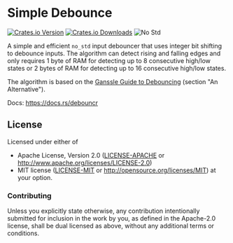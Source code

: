# Simple Debounce

[![Crates.io Version][crates-io-badge]][crates-io]
[![Crates.io Downloads][crates-io-download-badge]][crates-io-download]
![No Std][no-std-badge]

A simple and efficient `no_std` input debouncer that uses integer bit shifting
to debounce inputs. The algorithm can detect rising and falling edges and only
requires 1 byte of RAM for detecting up to 8 consecutive high/low states or 2
bytes of RAM for detecting up to 16 consecutive high/low states.

The algorithm is based on the [Ganssle Guide to
Debouncing](http://www.ganssle.com/debouncing-pt2.htm) (section "An
Alternative").

Docs: https://docs.rs/debouncr

## License

Licensed under either of

 * Apache License, Version 2.0 ([LICENSE-APACHE](LICENSE-APACHE) or
   http://www.apache.org/licenses/LICENSE-2.0)
 * MIT license ([LICENSE-MIT](LICENSE-MIT) or
   http://opensource.org/licenses/MIT) at your option.

### Contributing

Unless you explicitly state otherwise, any contribution intentionally submitted
for inclusion in the work by you, as defined in the Apache-2.0 license, shall
be dual licensed as above, without any additional terms or conditions.


<!-- Badges -->
[crates-io]: https://crates.io/crates/debouncr
[crates-io-badge]: https://img.shields.io/crates/v/debouncr.svg?maxAge=3600
[crates-io-download]: https://crates.io/crates/debouncr
[crates-io-download-badge]: https://img.shields.io/crates/d/debouncr.svg?maxAge=3600
[no-std-badge]: https://img.shields.io/badge/no__std-yes-blue
